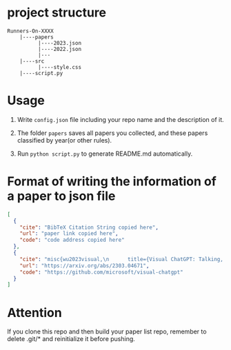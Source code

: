 # project structure
```text
Runners-On-XXXX
    |----papers
          |----2023.json
          |----2022.json
          |···
    |----src
          |----style.css
    |----script.py  
```

# Usage
1. Write `config.json` file including your repo name and the description of it.

2. The folder `papers` saves all papers you collected, and these papers classified by year(or other rules).

3. Run ```python script.py``` to generate README.md automatically.

# Format of writing the information of a paper to json file
```json
[
  {
    "cite": "BibTeX Citation String copied here",
    "url": "paper link copied here",
    "code": "code address copied here"
  },
  {
    "cite": "misc{wu2023visual,\n      title={Visual ChatGPT: Talking, Drawing and Editing with Visual Foundation Models}, \n      author={Chenfei Wu and Shengming Yin and Weizhen Qi and Xiaodong Wang and Zecheng Tang and Nan Duan},\n      year={2023},\n      eprint={2303.04671},\n      archivePrefix={arXiv},\n      primaryClass={cs.CV}\n}",
    "url": "https://arxiv.org/abs/2303.04671",
    "code": "https://github.com/microsoft/visual-chatgpt"
  }
]
```

# Attention
If you clone this repo and then build your paper list repo, remember to delete .git/* and reinitialize it before pushing.
